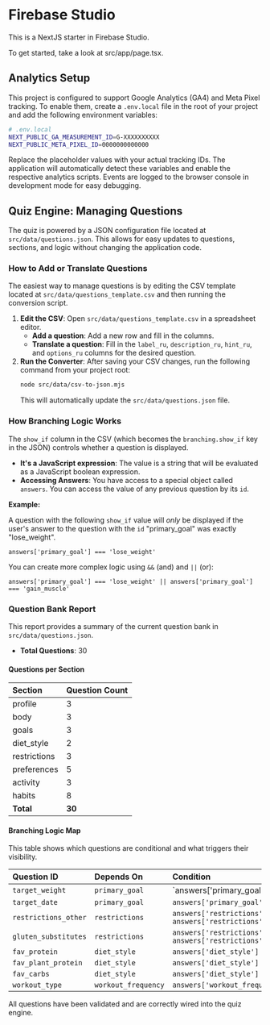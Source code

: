 
# Firebase Studio

This is a NextJS starter in Firebase Studio.

To get started, take a look at src/app/page.tsx.

## Analytics Setup

This project is configured to support Google Analytics (GA4) and Meta Pixel tracking. To enable them, create a `.env.local` file in the root of your project and add the following environment variables:

```bash
# .env.local
NEXT_PUBLIC_GA_MEASUREMENT_ID=G-XXXXXXXXXX
NEXT_PUBLIC_META_PIXEL_ID=0000000000000
```

Replace the placeholder values with your actual tracking IDs. The application will automatically detect these variables and enable the respective analytics scripts. Events are logged to the browser console in development mode for easy debugging.

## Quiz Engine: Managing Questions

The quiz is powered by a JSON configuration file located at `src/data/questions.json`. This allows for easy updates to questions, sections, and logic without changing the application code.

### How to Add or Translate Questions

The easiest way to manage questions is by editing the CSV template located at `src/data/questions_template.csv` and then running the conversion script.

1.  **Edit the CSV**: Open `src/data/questions_template.csv` in a spreadsheet editor.
    *   **Add a question**: Add a new row and fill in the columns.
    *   **Translate a question**: Fill in the `label_ru`, `description_ru`, `hint_ru`, and `options_ru` columns for the desired question.
2.  **Run the Converter**: After saving your CSV changes, run the following command from your project root:
    ```bash
    node src/data/csv-to-json.mjs
    ```
    This will automatically update the `src/data/questions.json` file.

### How Branching Logic Works

The `show_if` column in the CSV (which becomes the `branching.show_if` key in the JSON) controls whether a question is displayed.

*   **It's a JavaScript expression**: The value is a string that will be evaluated as a JavaScript boolean expression.
*   **Accessing Answers**: You have access to a special object called `answers`. You can access the value of any previous question by its `id`.

**Example:**

A question with the following `show_if` value will *only* be displayed if the user's answer to the question with the `id` "primary_goal" was exactly "lose_weight".

```
answers['primary_goal'] === 'lose_weight'
```

You can create more complex logic using `&&` (and) and `||` (or):

```
answers['primary_goal'] === 'lose_weight' || answers['primary_goal'] === 'gain_muscle'
```

### Question Bank Report

This report provides a summary of the current question bank in `src/data/questions.json`.

*   **Total Questions**: 30

#### Questions per Section

| Section        | Question Count |
| :------------- | :------------- |
| profile        | 3              |
| body           | 3              |
| goals          | 3              |
| diet_style     | 2              |
| restrictions   | 3              |
| preferences    | 5              |
| activity       | 3              |
| habits         | 8              |
| **Total**      | **30**         |

#### Branching Logic Map

This table shows which questions are conditional and what triggers their visibility.

| Question ID            | Depends On           | Condition                                                              |
| :--------------------- | :------------------- | :--------------------------------------------------------------------- |
| `target_weight`        | `primary_goal`       | `answers['primary_goal'] === 'lose' || answers['primary_goal'] === 'gain'` |
| `target_date`          | `primary_goal`       | `answers['primary_goal'] === 'lose'`                                     |
| `restrictions_other`   | `restrictions`       | `answers['restrictions'] && answers['restrictions'].includes('other')`   |
| `gluten_substitutes`   | `restrictions`       | `answers['restrictions'] && answers['restrictions'].includes('gluten')`  |
| `fav_protein`          | `diet_style`         | `answers['diet_style'] !== 'vegan'`                                    |
| `fav_plant_protein`    | `diet_style`         | `answers['diet_style'] !== 'carnivore'`                                |
| `fav_carbs`            | `diet_style`         | `answers['diet_style'] !== 'carnivore'`                                |
| `workout_type`         | `workout_frequency`  | `answers['workout_frequency'] !== '0'`                                   |

All questions have been validated and are correctly wired into the quiz engine.
